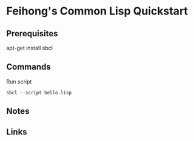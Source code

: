 # Feihong's Common Lisp Quickstart

## Prerequisites

   apt-get install sbcl

## Commands

Run script

    sbcl --script hello.lisp

## Notes

## Links

